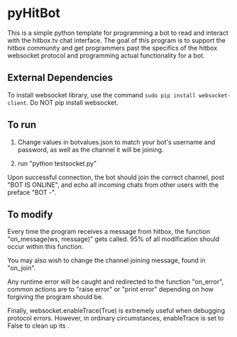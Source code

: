 # pyHitBot

This is a simple python template for programming a bot to read and interact with the hitbox.tv chat interface. The goal of this program is to support the hitbox community and get programmers past the specifics of the hitbox websocket protocol and programming actual functionality for a bot.

## External Dependencies

To install websocket library, use the command `sudo pip install websocket-client`. Do NOT pip install websocket.

## To run

1. Change values in botvalues.json to match your bot's username and password, as well as the channel it will be joining.

2. run "python testsocket.py"

Upon successful connection, the bot should join the correct channel, post "BOT IS ONLINE", and echo all incoming chats from other users with the preface "BOT -".

## To modify

Every time the program receives a message from hitbox, the function "on_message(ws, message)" gets called. 95% of all modification should occur within this function.

You may also wish to change the channel joining message, found in "on_join".

Any runtime error will be caught and redirected to the function "on_error", common actions are to "raise error" or "print error" depending on how forgiving the program should be.

Finally, websocket.enableTrace(True) is extremely useful when debugging protocol errors. However, in ordinary circumstances, enableTrace is set to False to clean up its .
